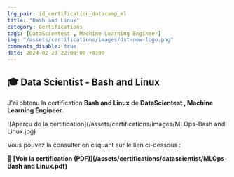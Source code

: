 ```yaml
---
lng_pair: id_certification_datacamp_ml
title: "Bash and Linux"
category: Certifications
tags: [DataScientest , Machine Learning Engineer]
img: "/assets/certifications/images/dst-new-logo.png"
comments_disable: true
date: 2024-02-23 22:00:00 +0100
---
```


## 🎓 Data Scientist - Bash and Linux

J'ai obtenu la certification **Bash and Linux** de **DataScientest , Machine Learning Engineer**.

![Aperçu de la certification](/assets/certifications/images/MLOps-Bash and Linux.jpg)  

Vous pouvez la consulter en cliquant sur le lien ci-dessous :

📜 **[Voir la certification (PDF)](/assets/certifications/datascientist/MLOps-Bash and Linux.pdf)** 
